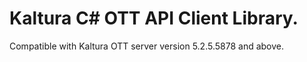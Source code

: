 # Kaltura C# OTT API Client Library.
Compatible with Kaltura OTT server version 5.2.5.5878 and above.
